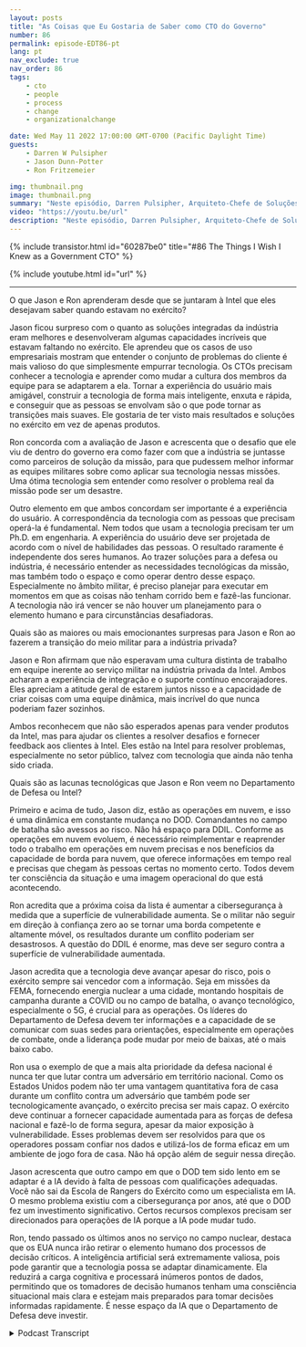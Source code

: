 ```yaml
---
layout: posts
title: "As Coisas que Eu Gostaria de Saber como CTO do Governo"
number: 86
permalink: episode-EDT86-pt
lang: pt
nav_exclude: true
nav_order: 86
tags:
    - cto
    - people
    - process
    - change
    - organizationalchange

date: Wed May 11 2022 17:00:00 GMT-0700 (Pacific Daylight Time)
guests:
    - Darren W Pulsipher
    - Jason Dunn-Potter
    - Ron Fritzemeier

img: thumbnail.png
image: thumbnail.png
summary: "Neste episódio, Darren Pulsipher, Arquiteto-Chefe de Soluções, Setor Público, Intel, dá as boas-vindas aos convidados especiais Jason Dunn-Potter, ex-Chefe Warrant Officer, Exército dos EUA, e Ron Fritzemeier, ex-Contra-Almirante, Marinha dos EUA. Ambos estão agora há cinco meses em seus cargos como Arquitetos de Soluções e Especialistas em Missão na Equipe de Defesa da Intel."
video: "https://youtu.be/url"
description: "Neste episódio, Darren Pulsipher, Arquiteto-Chefe de Soluções, Setor Público, Intel, dá as boas-vindas aos convidados especiais Jason Dunn-Potter, ex-Chefe Warrant Officer, Exército dos EUA, e Ron Fritzemeier, ex-Contra-Almirante, Marinha dos EUA. Ambos estão agora há cinco meses em seus cargos como Arquitetos de Soluções e Especialistas em Missão na Equipe de Defesa da Intel."
---
```


<div>
{% include transistor.html id="60287be0" title="#86 The Things I Wish I Knew as a Government CTO" %}

{% include youtube.html id="url" %}
</div>

---

O que Jason e Ron aprenderam desde que se juntaram à Intel que eles desejavam saber quando estavam no exército?

Jason ficou surpreso com o quanto as soluções integradas da indústria eram melhores e desenvolveram algumas capacidades incríveis que estavam faltando no exército. Ele aprendeu que os casos de uso empresariais mostram que entender o conjunto de problemas do cliente é mais valioso do que simplesmente empurrar tecnologia. Os CTOs precisam conhecer a tecnologia e aprender como mudar a cultura dos membros da equipe para se adaptarem a ela. Tornar a experiência do usuário mais amigável, construir a tecnologia de forma mais inteligente, enxuta e rápida, e conseguir que as pessoas se envolvam são o que pode tornar as transições mais suaves. Ele gostaria de ter visto mais resultados e soluções no exército em vez de apenas produtos.

Ron concorda com a avaliação de Jason e acrescenta que o desafio que ele viu de dentro do governo era como fazer com que a indústria se juntasse como parceiros de solução da missão, para que pudessem melhor informar as equipes militares sobre como aplicar sua tecnologia nessas missões. Uma ótima tecnologia sem entender como resolver o problema real da missão pode ser um desastre.

Outro elemento em que ambos concordam ser importante é a experiência do usuário. A correspondência da tecnologia com as pessoas que precisam operá-la é fundamental. Nem todos que usam a tecnologia precisam ter um Ph.D. em engenharia. A experiência do usuário deve ser projetada de acordo com o nível de habilidades das pessoas. O resultado raramente é independente dos seres humanos. Ao trazer soluções para a defesa ou indústria, é necessário entender as necessidades tecnológicas da missão, mas também todo o espaço e como operar dentro desse espaço. Especialmente no âmbito militar, é preciso planejar para executar em momentos em que as coisas não tenham corrido bem e fazê-las funcionar. A tecnologia não irá vencer se não houver um planejamento para o elemento humano e para circunstâncias desafiadoras.

Quais são as maiores ou mais emocionantes surpresas para Jason e Ron ao fazerem a transição do meio militar para a indústria privada?

Jason e Ron afirmam que não esperavam uma cultura distinta de trabalho em equipe inerente ao serviço militar na indústria privada da Intel. Ambos acharam a experiência de integração e o suporte contínuo encorajadores. Eles apreciam a atitude geral de estarem juntos nisso e a capacidade de criar coisas com uma equipe dinâmica, mais incrível do que nunca poderiam fazer sozinhos.

Ambos reconhecem que não são esperados apenas para vender produtos da Intel, mas para ajudar os clientes a resolver desafios e fornecer feedback aos clientes à Intel. Eles estão na Intel para resolver problemas, especialmente no setor público, talvez com tecnologia que ainda não tenha sido criada.

Quais são as lacunas tecnológicas que Jason e Ron veem no Departamento de Defesa ou Intel?

Primeiro e acima de tudo, Jason diz, estão as operações em nuvem, e isso é uma dinâmica em constante mudança no DOD. Comandantes no campo de batalha são avessos ao risco. Não há espaço para DDIL. Conforme as operações em nuvem evoluem, é necessário reimplementar e reaprender todo o trabalho em operações em nuvem precisas e nos benefícios da capacidade de borda para nuvem, que oferece informações em tempo real e precisas que chegam às pessoas certas no momento certo. Todos devem ter consciência da situação e uma imagem operacional do que está acontecendo.

Ron acredita que a próxima coisa da lista é aumentar a cibersegurança à medida que a superfície de vulnerabilidade aumenta. Se o militar não seguir em direção à confiança zero ao se tornar uma borda competente e altamente móvel, os resultados durante um conflito poderiam ser desastrosos. A questão do DDIL é enorme, mas deve ser seguro contra a superfície de vulnerabilidade aumentada.

Jason acredita que a tecnologia deve avançar apesar do risco, pois o exército sempre sai vencedor com a informação. Seja em missões da FEMA, fornecendo energia nuclear a uma cidade, montando hospitais de campanha durante a COVID ou no campo de batalha, o avanço tecnológico, especialmente o 5G, é crucial para as operações. Os líderes do Departamento de Defesa devem ter informações e a capacidade de se comunicar com suas sedes para orientações, especialmente em operações de combate, onde a liderança pode mudar por meio de baixas, até o mais baixo cabo.

Ron usa o exemplo de que a mais alta prioridade da defesa nacional é nunca ter que lutar contra um adversário em território nacional. Como os Estados Unidos podem não ter uma vantagem quantitativa fora de casa durante um conflito contra um adversário que também pode ser tecnologicamente avançado, o exército precisa ser mais capaz. O exército deve continuar a fornecer capacidade aumentada para as forças de defesa nacional e fazê-lo de forma segura, apesar da maior exposição à vulnerabilidade. Esses problemas devem ser resolvidos para que os operadores possam confiar nos dados e utilizá-los de forma eficaz em um ambiente de jogo fora de casa. Não há opção além de seguir nessa direção.

Jason acrescenta que outro campo em que o DOD tem sido lento em se adaptar é a IA devido à falta de pessoas com qualificações adequadas. Você não sai da Escola de Rangers do Exército como um especialista em IA. O mesmo problema existiu com a cibersegurança por anos, até que o DOD fez um investimento significativo. Certos recursos complexos precisam ser direcionados para operações de IA porque a IA pode mudar tudo.

Ron, tendo passado os últimos anos no serviço no campo nuclear, destaca que os EUA nunca irão retirar o elemento humano dos processos de decisão críticos. A inteligência artificial será extremamente valiosa, pois pode garantir que a tecnologia possa se adaptar dinamicamente. Ela reduzirá a carga cognitiva e processará inúmeros pontos de dados, permitindo que os tomadores de decisão humanos tenham uma consciência situacional mais clara e estejam mais preparados para tomar decisões informadas rapidamente. É nesse espaço da IA que o Departamento de Defesa deve investir.



<details>
<summary> Podcast Transcript </summary>

<p></p>

</details>

